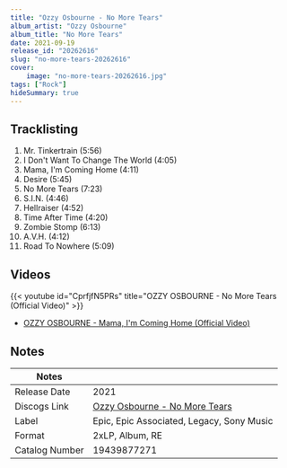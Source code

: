 ```yaml
---
title: "Ozzy Osbourne - No More Tears"
album_artist: "Ozzy Osbourne"
album_title: "No More Tears"
date: 2021-09-19
release_id: "20262616"
slug: "no-more-tears-20262616"
cover:
    image: "no-more-tears-20262616.jpg"
tags: ["Rock"]
hideSummary: true
---
```


## Tracklisting
1. Mr. Tinkertrain (5:56)
2. I Don't Want To Change The World (4:05)
3. Mama, I'm Coming Home (4:11)
4. Desire (5:45)
5. No More Tears (7:23)
6. S.I.N. (4:46)
7. Hellraiser (4:52)
8. Time After Time (4:20)
9. Zombie Stomp (6:13)
10. A.V.H. (4:12)
11. Road To Nowhere (5:09)

## Videos
{{< youtube id="CprfjfN5PRs" title="OZZY OSBOURNE - No More Tears (Official Video)" >}}
- [OZZY OSBOURNE - Mama, I'm Coming Home (Official Video)](https://www.youtube.com/watch?v=K0siYUjV9UM)

## Notes

| Notes          |             |
| ---------------| ----------- |
| Release Date   | 2021 |
| Discogs Link   | [Ozzy Osbourne - No More Tears](https://www.discogs.com/release/20262616) |
| Label          | Epic, Epic Associated, Legacy, Sony Music |
| Format         | 2xLP, Album, RE |
| Catalog Number | 19439877271 |

